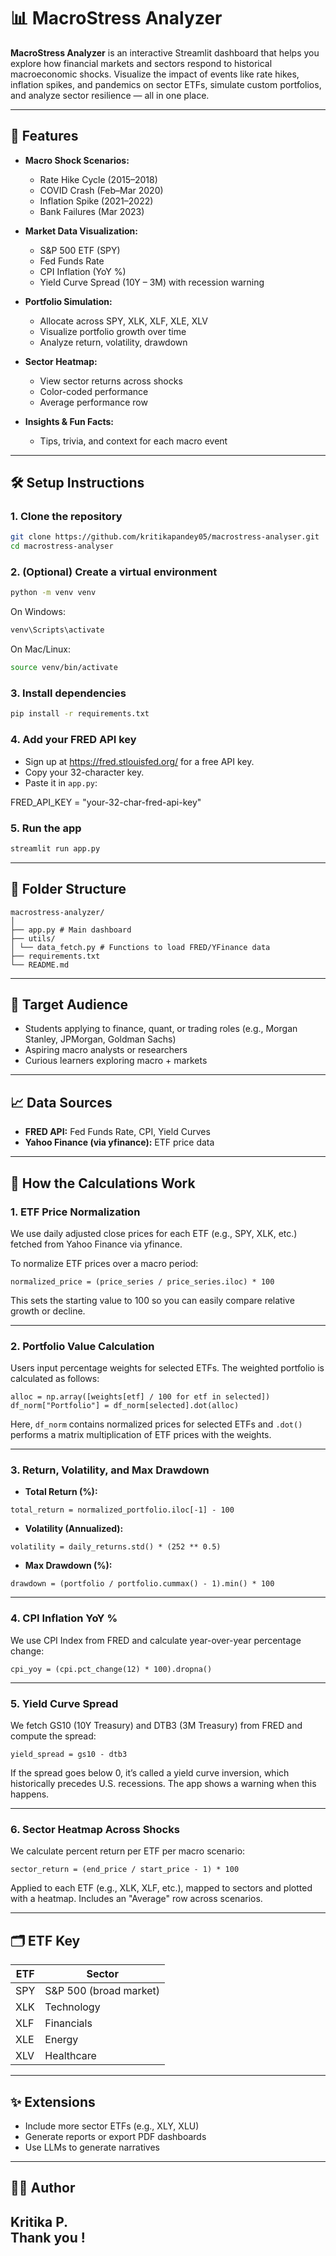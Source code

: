 # 📊 MacroStress Analyzer

**MacroStress Analyzer** is an interactive Streamlit dashboard that helps you explore how financial markets and sectors respond to historical macroeconomic shocks. Visualize the impact of events like rate hikes, inflation spikes, and pandemics on sector ETFs, simulate custom portfolios, and analyze sector resilience — all in one place.

---

## 🚀 Features

- **Macro Shock Scenarios:**
  - Rate Hike Cycle (2015–2018)
  - COVID Crash (Feb–Mar 2020)
  - Inflation Spike (2021–2022)
  - Bank Failures (Mar 2023)

- **Market Data Visualization:**
  - S&P 500 ETF (SPY)
  - Fed Funds Rate
  - CPI Inflation (YoY %)
  - Yield Curve Spread (10Y – 3M) with recession warning

- **Portfolio Simulation:**
  - Allocate across SPY, XLK, XLF, XLE, XLV
  - Visualize portfolio growth over time
  - Analyze return, volatility, drawdown

- **Sector Heatmap:**
  - View sector returns across shocks
  - Color-coded performance
  - Average performance row

- **Insights & Fun Facts:**
  - Tips, trivia, and context for each macro event

---

## 🛠️ Setup Instructions

### 1. Clone the repository
```bash
git clone https://github.com/kritikapandey05/macrostress-analyser.git
cd macrostress-analyser
```
### 2. (Optional) Create a virtual environment
```bash
python -m venv venv
```
On Windows:
```bash
venv\Scripts\activate
```
On Mac/Linux:
```bash
source venv/bin/activate
```

### 3. Install dependencies
```bash
pip install -r requirements.txt
```
### 4. Add your FRED API key

- Sign up at https://fred.stlouisfed.org/ for a free API key.
- Copy your 32-character key.
- Paste it in `app.py`:

FRED_API_KEY = "your-32-char-fred-api-key"

### 5. Run the app
```bash
streamlit run app.py
```
---

## 📁 Folder Structure
```
macrostress-analyzer/
│
├── app.py # Main dashboard
├── utils/
│ └── data_fetch.py # Functions to load FRED/YFinance data
├── requirements.txt
└── README.md
```
---

## 👥 Target Audience

- Students applying to finance, quant, or trading roles (e.g., Morgan Stanley, JPMorgan, Goldman Sachs)
- Aspiring macro analysts or researchers
- Curious learners exploring macro + markets

---

## 📈 Data Sources

- **FRED API:** Fed Funds Rate, CPI, Yield Curves
- **Yahoo Finance (via yfinance):** ETF price data

---

## 🧮 How the Calculations Work

### 1. ETF Price Normalization

We use daily adjusted close prices for each ETF (e.g., SPY, XLK, etc.) fetched from Yahoo Finance via yfinance.

To normalize ETF prices over a macro period:
```
normalized_price = (price_series / price_series.iloc) * 100
```
This sets the starting value to 100 so you can easily compare relative growth or decline.

---

### 2. Portfolio Value Calculation

Users input percentage weights for selected ETFs. The weighted portfolio is calculated as follows:
```
alloc = np.array([weights[etf] / 100 for etf in selected])
df_norm["Portfolio"] = df_norm[selected].dot(alloc)
```
Here, `df_norm` contains normalized prices for selected ETFs and `.dot()` performs a matrix multiplication of ETF prices with the weights.

---

### 3. Return, Volatility, and Max Drawdown

- **Total Return (%):**
```
total_return = normalized_portfolio.iloc[-1] - 100
```
- **Volatility (Annualized):**
```
volatility = daily_returns.std() * (252 ** 0.5)
```
- **Max Drawdown (%):**
```
drawdown = (portfolio / portfolio.cummax() - 1).min() * 100
```
---

### 4. CPI Inflation YoY %

We use CPI Index from FRED and calculate year-over-year percentage change:
```
cpi_yoy = (cpi.pct_change(12) * 100).dropna()
```
---

### 5. Yield Curve Spread

We fetch GS10 (10Y Treasury) and DTB3 (3M Treasury) from FRED and compute the spread:
```
yield_spread = gs10 - dtb3
```
If the spread goes below 0, it’s called a yield curve inversion, which historically precedes U.S. recessions. The app shows a warning when this happens.

---

### 6. Sector Heatmap Across Shocks

We calculate percent return per ETF per macro scenario:
```
sector_return = (end_price / start_price - 1) * 100
```
Applied to each ETF (e.g., XLK, XLF, etc.), mapped to sectors and plotted with a heatmap. Includes an "Average" row across scenarios.

---

## 🗂️ ETF Key

| ETF  | Sector                |
|------|-----------------------|
| SPY  | S&P 500 (broad market)|
| XLK  | Technology            |
| XLF  | Financials            |
| XLE  | Energy                |
| XLV  | Healthcare            |

---

## ✨ Extensions

- Include more sector ETFs (e.g., XLY, XLU)
- Generate reports or export PDF dashboards
- Use LLMs to generate narratives

---

## 👩‍💻 Author

Kritika P.  
Thank you !
---

